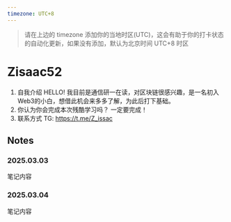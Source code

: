 ```yaml
---
timezone: UTC+8
---
```


> 请在上边的 timezone 添加你的当地时区(UTC)，这会有助于你的打卡状态的自动化更新，如果没有添加，默认为北京时间 UTC+8 时区


# Zisaac52

1. 自我介绍
   HELLO! 我目前是通信研一在读，对区块链很感兴趣，是一名初入Web3的小白，想借此机会来多多了解，为此后打下基础。
2. 你认为你会完成本次残酷学习吗？
   一定要完成！
3. 联系方式
   TG: https://t.me/Z_issac

## Notes

<!-- Content_START -->

### 2025.03.03

笔记内容

### 2025.03.04
笔记内容

<!-- Content_END -->
